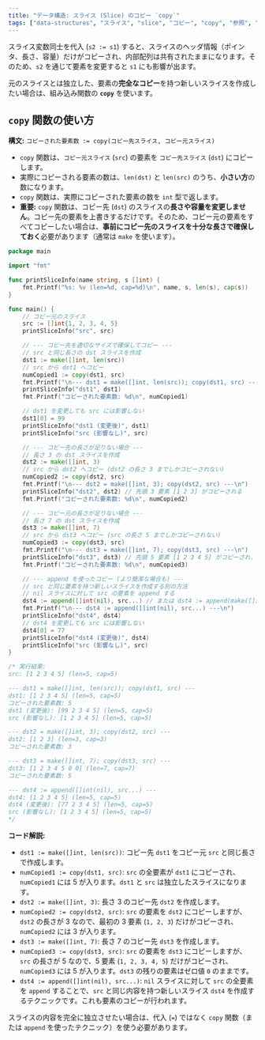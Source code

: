 ```yaml
---
title: "データ構造: スライス (Slice) のコピー `copy`"
tags: ["data-structures", "スライス", "slice", "コピー", "copy", "参照", "内部配列"]
---
```


スライス変数同士を代入 (`s2 := s1`) すると、スライスのヘッダ情報（ポインタ、長さ、容量）だけがコピーされ、内部配列は共有されたままになります。そのため、`s2` を通じて要素を変更すると `s1` にも影響が出ます。

元のスライスとは独立した、要素の**完全なコピー**を持つ新しいスライスを作成したい場合は、組み込み関数の **`copy`** を使います。

## `copy` 関数の使い方

**構文:** `コピーされた要素数 := copy(コピー先スライス, コピー元スライス)`

*   `copy` 関数は、`コピー元スライス` (`src`) の要素を `コピー先スライス` (`dst`) にコピーします。
*   実際にコピーされる要素の数は、`len(dst)` と `len(src)` のうち、**小さい方**の数になります。
*   `copy` 関数は、実際にコピーされた要素の数を `int` 型で返します。
*   **重要:** `copy` 関数は、コピー先 (`dst`) のスライスの**長さや容量を変更しません**。コピー先の要素を上書きするだけです。そのため、コピー元の要素をすべてコピーしたい場合は、**事前にコピー先のスライスを十分な長さで確保しておく**必要があります（通常は `make` を使います）。

```go title="copy 関数によるスライスのコピー"
package main

import "fmt"

func printSliceInfo(name string, s []int) {
	fmt.Printf("%s: %v (len=%d, cap=%d)\n", name, s, len(s), cap(s))
}

func main() {
	// コピー元のスライス
	src := []int{1, 2, 3, 4, 5}
	printSliceInfo("src", src)

	// --- コピー先を適切なサイズで確保してコピー ---
	// src と同じ長さの dst スライスを作成
	dst1 := make([]int, len(src))
	// src から dst1 へコピー
	numCopied1 := copy(dst1, src)
	fmt.Printf("\n--- dst1 = make([]int, len(src)); copy(dst1, src) ---\n")
	printSliceInfo("dst1", dst1)
	fmt.Printf("コピーされた要素数: %d\n", numCopied1)

	// dst1 を変更しても src には影響しない
	dst1[0] = 99
	printSliceInfo("dst1 (変更後)", dst1)
	printSliceInfo("src (影響なし)", src)

	// --- コピー先の長さが足りない場合 ---
	// 長さ 3 の dst スライスを作成
	dst2 := make([]int, 3)
	// src から dst2 へコピー (dst2 の長さ 3 までしかコピーされない)
	numCopied2 := copy(dst2, src)
	fmt.Printf("\n--- dst2 = make([]int, 3); copy(dst2, src) ---\n")
	printSliceInfo("dst2", dst2) // 先頭 3 要素 [1 2 3] がコピーされる
	fmt.Printf("コピーされた要素数: %d\n", numCopied2)

	// --- コピー元の長さが足りない場合 ---
	// 長さ 7 の dst スライスを作成
	dst3 := make([]int, 7)
	// src から dst3 へコピー (src の長さ 5 までしかコピーされない)
	numCopied3 := copy(dst3, src)
	fmt.Printf("\n--- dst3 = make([]int, 7); copy(dst3, src) ---\n")
	printSliceInfo("dst3", dst3) // 先頭 5 要素 [1 2 3 4 5] がコピーされ、残りはゼロ値 0
	fmt.Printf("コピーされた要素数: %d\n", numCopied3)

	// --- append を使ったコピー (より簡潔な場合も) ---
	// src と同じ要素を持つ新しいスライスを作成する別の方法
	// nil スライスに対して src の要素を append する
	dst4 := append([]int(nil), src...) // または dst4 := append(make([]int, 0, len(src)), src...)
	fmt.Printf("\n--- dst4 := append([]int(nil), src...) ---\n")
	printSliceInfo("dst4", dst4)
	// dst4 を変更しても src には影響しない
	dst4[0] = 77
	printSliceInfo("dst4 (変更後)", dst4)
	printSliceInfo("src (影響なし)", src)
}

/* 実行結果:
src: [1 2 3 4 5] (len=5, cap=5)

--- dst1 = make([]int, len(src)); copy(dst1, src) ---
dst1: [1 2 3 4 5] (len=5, cap=5)
コピーされた要素数: 5
dst1 (変更後): [99 2 3 4 5] (len=5, cap=5)
src (影響なし): [1 2 3 4 5] (len=5, cap=5)

--- dst2 = make([]int, 3); copy(dst2, src) ---
dst2: [1 2 3] (len=3, cap=3)
コピーされた要素数: 3

--- dst3 = make([]int, 7); copy(dst3, src) ---
dst3: [1 2 3 4 5 0 0] (len=7, cap=7)
コピーされた要素数: 5

--- dst4 := append([]int(nil), src...) ---
dst4: [1 2 3 4 5] (len=5, cap=5)
dst4 (変更後): [77 2 3 4 5] (len=5, cap=5)
src (影響なし): [1 2 3 4 5] (len=5, cap=5)
*/
```

**コード解説:**

*   `dst1 := make([]int, len(src))`: コピー先 `dst1` をコピー元 `src` と同じ長さで作成します。
*   `numCopied1 := copy(dst1, src)`: `src` の全要素が `dst1` にコピーされ、`numCopied1` には 5 が入ります。`dst1` と `src` は独立したスライスになります。
*   `dst2 := make([]int, 3)`: 長さ 3 のコピー先 `dst2` を作成します。
*   `numCopied2 := copy(dst2, src)`: `src` の要素を `dst2` にコピーしますが、`dst2` の長さが 3 なので、最初の 3 要素 (`1, 2, 3`) だけがコピーされ、`numCopied2` には 3 が入ります。
*   `dst3 := make([]int, 7)`: 長さ 7 のコピー先 `dst3` を作成します。
*   `numCopied3 := copy(dst3, src)`: `src` の要素を `dst3` にコピーしますが、`src` の長さが 5 なので、5 要素 (`1, 2, 3, 4, 5`) だけがコピーされ、`numCopied3` には 5 が入ります。`dst3` の残りの要素はゼロ値 `0` のままです。
*   `dst4 := append([]int(nil), src...)`: `nil` スライスに対して `src` の全要素を `append` することで、`src` と同じ内容を持つ新しいスライス `dst4` を作成するテクニックです。これも要素のコピーが行われます。

スライスの内容を完全に独立させたい場合は、代入 (`=`) ではなく `copy` 関数（または `append` を使ったテクニック）を使う必要があります。